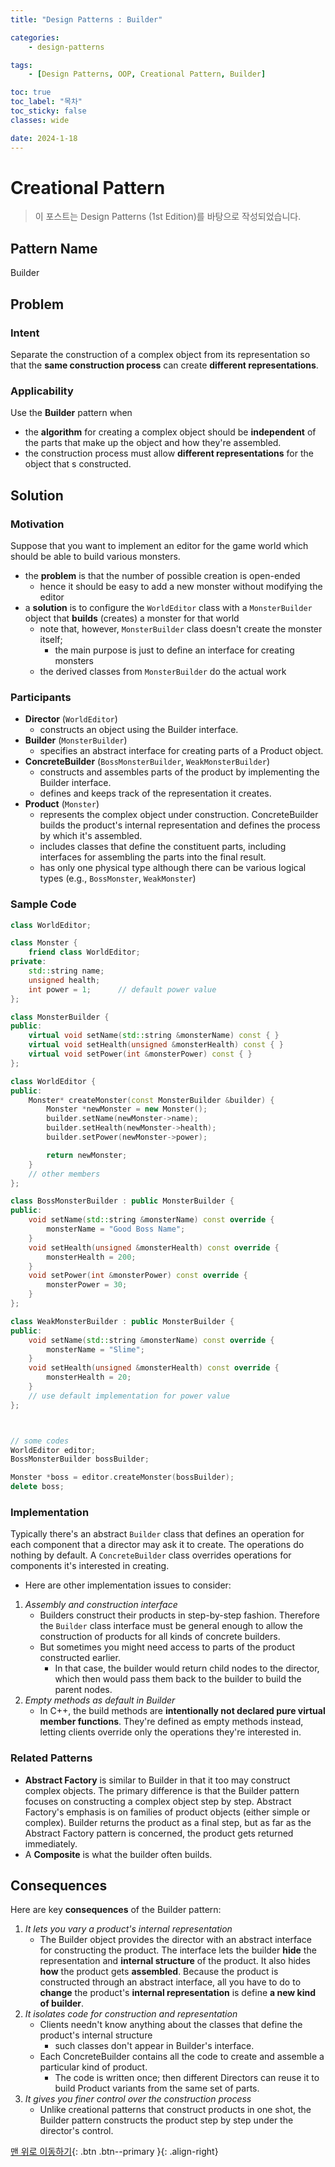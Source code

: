 ```yaml
---
title: "Design Patterns : Builder"

categories:
    - design-patterns

tags:
    - [Design Patterns, OOP, Creational Pattern, Builder]

toc: true
toc_label: "목차"
toc_sticky: false
classes: wide

date: 2024-1-18
---
```


# Creational Pattern

> 이 포스트는 Design Patterns (1st Edition)를 바탕으로 작성되었습니다.

## Pattern Name
Builder


## Problem

### Intent
Separate the construction of a complex object from its representation so that the **same construction process** can create **different representations**.

### Applicability
Use the **Builder** pattern when
- the **algorithm** for creating a complex object should be **independent** of the parts that make up the object and how they're assembled.
- the construction process must allow **different representations** for the object that s constructed.


## Solution

### Motivation
Suppose that you want to implement an editor for the game world which should be able to build various monsters.
- the **problem** is that the number of possible creation is open-ended
    * hence it should be easy to add a new monster without modifying the editor
- a **solution** is to configure the `WorldEditor` class with a `MonsterBuilder` object that **builds** (creates) a monster for that world
    * note that, however, `MonsterBuilder` class doesn't create the monster itself;
        + the main purpose is just to define an interface for creating monsters
    * the derived classes from `MonsterBuilder` do the actual work

### Participants
- **Director** (`WorldEditor`)
    * constructs an object using the Builder interface.
- **Builder** (`MonsterBuilder`)
    * specifies an abstract interface for creating parts of a Product object.
- **ConcreteBuilder** (`BossMonsterBuilder`, `WeakMonsterBuilder`)
    * constructs and assembles parts of the product by implementing the Builder interface.
    * defines and keeps track of the representation it creates.
- **Product** (`Monster`)
    * represents the complex object under construction. ConcreteBuilder builds the product's internal representation and defines the process by which it's assembled.
    * includes classes that define the constituent parts, including interfaces for assembling the parts into the final result.
    * has only one physical type although there can be various logical types (e.g., `BossMonster`, `WeakMonster`) 

### Sample Code
```c++
class WorldEditor;

class Monster {
	friend class WorldEditor;
private:
	std::string name;
	unsigned health;
	int power = 1;		// default power value
};

class MonsterBuilder {
public:
	virtual void setName(std::string &monsterName) const { }
	virtual void setHealth(unsigned &monsterHealth) const { }
	virtual void setPower(int &monsterPower) const { }
};

class WorldEditor { 
public:
	Monster* createMonster(const MonsterBuilder &builder) {
		Monster *newMonster = new Monster();
		builder.setName(newMonster->name);
		builder.setHealth(newMonster->health);
		builder.setPower(newMonster->power);

		return newMonster;
	}
	// other members
};

class BossMonsterBuilder : public MonsterBuilder {
public:
	void setName(std::string &monsterName) const override { 
		monsterName = "Good Boss Name";
	}
	void setHealth(unsigned &monsterHealth) const override {
		monsterHealth = 200;
	}
	void setPower(int &monsterPower) const override {
		monsterPower = 30;
	}
};

class WeakMonsterBuilder : public MonsterBuilder {
public:
	void setName(std::string &monsterName) const override {
		monsterName = "Slime";
	}
	void setHealth(unsigned &monsterHealth) const override {
		monsterHealth = 20;
	}
	// use default implementation for power value
};



// some codes
WorldEditor editor;
BossMonsterBuilder bossBuilder;

Monster *boss = editor.createMonster(bossBuilder);
delete boss;
```

### Implementation
Typically there's an abstract `Builder` class that defines an operation for each component that a director may ask it to create. The operations do nothing by default.
A `ConcreteBuilder` class overrides operations for components it's interested in creating.
- Here are other implementation issues to consider:
1. *Assembly and construction interface*
    * Builders construct their products in step-by-step fashion. Therefore the `Builder` class interface must be general enough to allow the construction of products for all kinds of concrete builders.
    * But sometimes you might need access to parts of the product constructed earlier.
        + In that case, the builder would return child nodes to the director, which then would pass them back to the builder to build the parent nodes.
2. *Empty methods as default in Builder*
    * In C++, the build methods are **intentionally not declared pure virtual member functions**. They're defined as empty methods instead, letting clients override only the operations they're interested in.


### Related Patterns
- **Abstract Factory** is similar to Builder in that it too may construct complex objects. The primary difference is that the Builder pattern focuses on constructing a complex object step by step. Abstract Factory's emphasis is on families of product objects (either simple or complex). Builder returns the product as a final step, but as far as the Abstract Factory pattern is concerned, the product gets returned immediately.
- A **Composite** is what the builder often builds.


## Consequences
Here are key **consequences** of the Builder pattern:
1. *It lets you vary a product's internal representation*
    * The Builder object provides the director with an abstract interface for constructing the product. The interface lets the builder **hide** the representation and **internal structure** of the product. It also hides **how** the product gets **assembled**. Because the product is constructed through an abstract interface, all you have to do to **change** the product's **internal representation** is define **a new kind of builder**.
2. *It isolates code for construction and representation*
    * Clients needn't know anything about the classes that define the product's internal structure
        + such classes don't appear in Builder's interface.
    * Each ConcreteBuilder contains all the code to create and assemble a particular kind of product.
        + The code is written once; then different Directors can reuse it to build Product variants from the same set of parts.
3. *It gives you finer control over the construction process*
    * Unlike creational patterns that construct products in one shot, the Builder pattern constructs the product step by step under the director's control.

[맨 위로 이동하기](#){: .btn .btn--primary }{: .align-right}